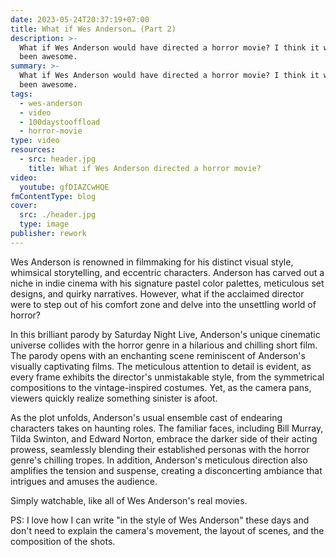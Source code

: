 ```yaml
---
date: 2023-05-24T20:37:19+07:00
title: What if Wes Anderson… (Part 2)
description: >-
  What if Wes Anderson would have directed a horror movie? I think it would have
  been awesome.
summary: >-
  What if Wes Anderson would have directed a horror movie? I think it would have
  been awesome.
tags:
  - wes-anderson
  - video
  - 100daystooffload
  - horror-movie
type: video
resources:
  - src: header.jpg
    title: What if Wes Anderson directed a horror movie?
video:
  youtube: gfDIAZCwHQE
fmContentType: blog
cover:
  src: ./header.jpg
  type: image
publisher: rework
---
```


Wes Anderson is renowned in filmmaking for his distinct visual style, whimsical storytelling, and eccentric characters. Anderson has carved out a niche in indie cinema with his signature pastel color palettes, meticulous set designs, and quirky narratives. However, what if the acclaimed director were to step out of his comfort zone and delve into the unsettling world of horror?

In this brilliant parody by Saturday Night Live, Anderson's unique cinematic universe collides with the horror genre in a hilarious and chilling short film. The parody opens with an enchanting scene reminiscent of Anderson's visually captivating films. The meticulous attention to detail is evident, as every frame exhibits the director's unmistakable style, from the symmetrical compositions to the vintage-inspired costumes. Yet, as the camera pans, viewers quickly realize something sinister is afoot.

As the plot unfolds, Anderson's usual ensemble cast of endearing characters takes on haunting roles. The familiar faces, including Bill Murray, Tilda Swinton, and Edward Norton, embrace the darker side of their acting prowess, seamlessly blending their established personas with the horror genre's chilling tropes. In addition, Anderson's meticulous direction also amplifies the tension and suspense, creating a disconcerting ambiance that intrigues and amuses the audience.

Simply watchable, like all of Wes Anderson's real movies.

PS: I love how I can write "in the style of Wes Anderson" these days and don't need to explain the camera's movement, the layout of scenes, and the composition of the shots.
